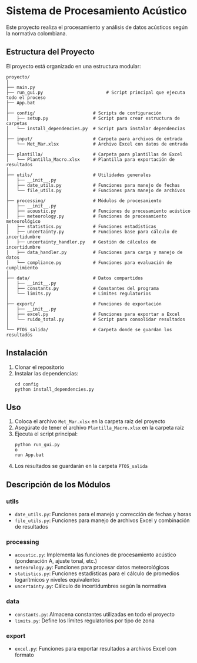 # Sistema de Procesamiento Acústico

Este proyecto realiza el procesamiento y análisis de datos acústicos según la normativa colombiana.

## Estructura del Proyecto

El proyecto está organizado en una estructura modular:

```
proyecto/
│
├── main.py
├── run_gui.py                        # Script principal que ejecuta todo el proceso
├── App.bat 
│
├── config/                      # Scripts de configuración
│   ├── setup.py                 # Script para crear estructura de carpetas
│   └── install_dependencies.py  # Script para instalar dependencias
│
├── input/                       # Carpeta para archivos de entrada
│   └── Met_Mar.xlsx             # Archivo Excel con datos de entrada
│
├── plantilla/                   # Carpeta para plantillas de Excel
│   └── Plantilla_Macro.xlsx     # Plantilla para exportación de resultados
│
├── utils/                       # Utilidades generales
│   ├── __init__.py
│   ├── date_utils.py            # Funciones para manejo de fechas
│   └── file_utils.py            # Funciones para manejo de archivos
│
├── processing/                  # Módulos de procesamiento
│   ├── __init__.py
│   ├── acoustic.py              # Funciones de procesamiento acústico
│   ├── meteorology.py           # Funciones de procesamiento meteorológico
│   ├── statistics.py            # Funciones estadísticas
│   ├── uncertainty.py           # Funciones base para cálculo de incertidumbre
│   ├── uncertainty_handler.py   # Gestión de cálculos de incertidumbre
│   ├── data_handler.py          # Funciones para carga y manejo de datos
│   └── compliance.py            # Funciones para evaluación de cumplimiento
│
├── data/                        # Datos compartidos
│   ├── __init__.py
│   ├── constants.py             # Constantes del programa
│   └── limits.py                # Límites regulatorios
│
├── export/                      # Funciones de exportación
│   ├── __init__.py
│   ├── excel.py                 # Funciones para exportar a Excel
│   └── ruido_total.py           # Script para consolidar resultados
│
└── PTOS_salida/                 # Carpeta donde se guardan los resultados
```

## Instalación

1. Clonar el repositorio
2. Instalar las dependencias:
   ```
   cd config
   python install_dependencies.py 
   ```
## Uso

1. Coloca el archivo `Met_Mar.xlsx` en la carpeta raíz del proyecto
2. Asegúrate de tener el archivo `Plantilla_Macro.xlsx` en la carpeta raíz
3. Ejecuta el script principal:
   ```
   python run_gui.py
   o
   run App.bat
   ```
4. Los resultados se guardarán en la carpeta `PTOS_salida`

## Descripción de los Módulos

### utils

- `date_utils.py`: Funciones para el manejo y corrección de fechas y horas
- `file_utils.py`: Funciones para manejo de archivos Excel y combinación de resultados

### processing

- `acoustic.py`: Implementa las funciones de procesamiento acústico (ponderación A, ajuste tonal, etc.)
- `meteorology.py`: Funciones para procesar datos meteorológicos
- `statistics.py`: Funciones estadísticas para el cálculo de promedios logarítmicos y niveles equivalentes
- `uncertainty.py`: Cálculo de incertidumbres según la normativa

### data

- `constants.py`: Almacena constantes utilizadas en todo el proyecto
- `limits.py`: Define los límites regulatorios por tipo de zona

### export

- `excel.py`: Funciones para exportar resultados a archivos Excel con formato
